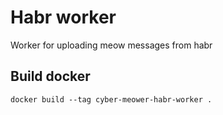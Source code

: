 # Habr worker

Worker for uploading meow messages from habr

## Build docker

`docker build --tag cyber-meower-habr-worker .`
